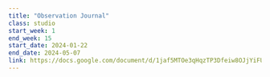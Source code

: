 ```yaml
---
title: "Observation Journal"
class: studio
start_week: 1
end_week: 15
start_date: 2024-01-22
end_date: 2024-05-07
link: https://docs.google.com/document/d/1jaf5MTOe3qHqzTP3Dfeiw8OJjYiFU0566CMFjPlULyg
---
```


